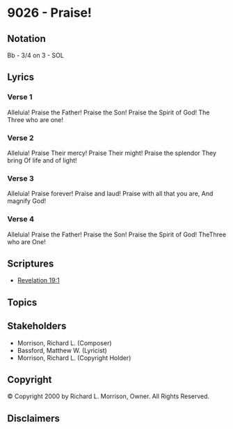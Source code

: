 # 9026 - Praise!

## Notation

Bb - 3/4 on 3 - SOL

## Lyrics

### Verse 1

Alleluia! Praise the Father! Praise the Son! Praise the Spirit of God! The Three who are one!

### Verse 2

Alleluia! Praise Their mercy! Praise Their might! Praise the splendor They bring Of life and of light!

### Verse 3

Alleluia! Praise forever! Praise and laud! Praise with all that you are, And magnify God!

### Verse 4

Alleluia! Praise the Father! Praise the Son! Praise the Spirit of God! TheThree who are One!


## Scriptures

- [Revelation 19:1](https://www.biblegateway.com/passage/?search=Revelation%2019%3A1)

## Topics


## Stakeholders

- Morrison, Richard L. (Composer)
- Bassford, Matthew W. (Lyricist)
- Morrison, Richard L. (Copyright Holder)

## Copyright

© Copyright 2000 by Richard L. Morrison, Owner. All Rights Reserved.


## Disclaimers


